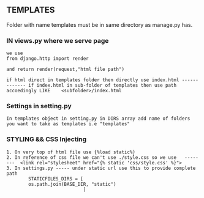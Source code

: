 ## TEMPLATES
Folder with name templates must be in same directory as manage.py has.

### IN views.py where we serve page
    we use 
    from django.http import render

    and return render(request,"html file path")     

`if html direct in templates folder then directly use index.html ------------- if index.html in sub-folder of templates then use path accoedingly LIKE    <subfolder>/index.html`


### Settings in setting.py 
    In templates object in setting.py in DIRS array add name of folders you want to take as templates i.e "templates"


###                         STYLING && CSS Injecting 
    1. On very top of html file use {%load static%}
    2. In reference of css file we can't use ./style.css so we use   --------  <link rel="stylesheet" href="{% static 'css/style.css' %}">
    3. In settings.py ----- under static url use this to provide complete path
            STATICFILES_DIRS = [
            os.path.join(BASE_DIR, "static")
                                ] 